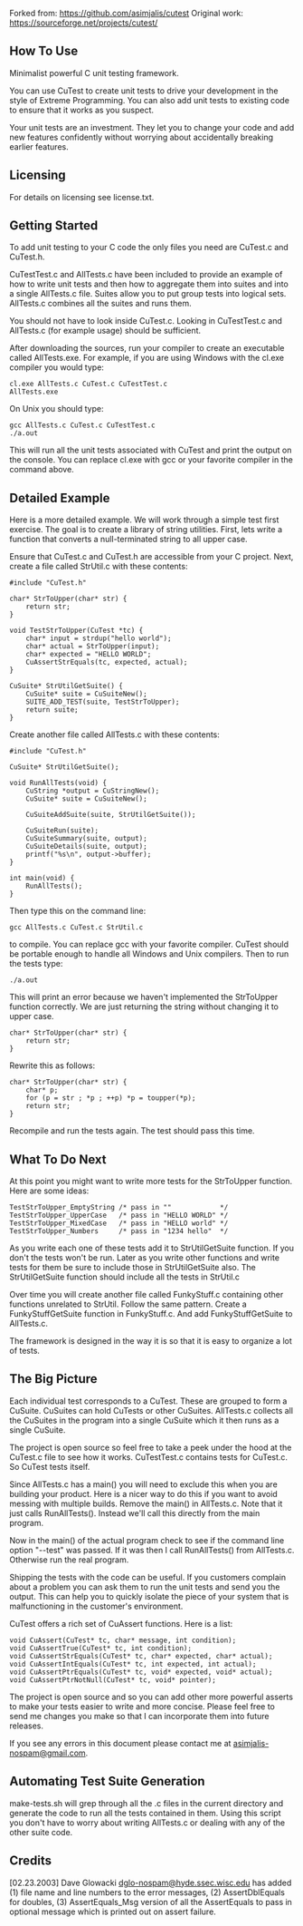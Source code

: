 Forked from: https://github.com/asimjalis/cutest
Original work: https://sourceforge.net/projects/cutest/

How To Use
----------

Minimalist powerful C unit testing framework.

You can use CuTest to create unit tests to drive your development
in the style of Extreme Programming. You can also add unit tests to
existing code to ensure that it works as you suspect.

Your unit tests are an investment. They let you to change your
code and add new features confidently without worrying about
accidentally breaking earlier features.


Licensing
---------

For details on licensing see license.txt.


Getting Started
---------------

To add unit testing to your C code the only files you need are
CuTest.c and CuTest.h.

CuTestTest.c and AllTests.c have been included to provide an
example of how to write unit tests and then how to aggregate them
into suites and into a single AllTests.c file. Suites allow you
to put group tests into logical sets. AllTests.c combines all the
suites and runs them.

You should not have to look inside CuTest.c. Looking in
CuTestTest.c and AllTests.c (for example usage) should be
sufficient.

After downloading the sources, run your compiler to create an
executable called AllTests.exe. For example, if you are using
Windows with the cl.exe compiler you would type:

    cl.exe AllTests.c CuTest.c CuTestTest.c
    AllTests.exe

On Unix you should type:

    gcc AllTests.c CuTest.c CuTestTest.c
    ./a.out

This will run all the unit tests associated with CuTest and print
the output on the console. You can replace cl.exe with gcc or
your favorite compiler in the command above.


Detailed Example
----------------

Here is a more detailed example. We will work through a simple
test first exercise. The goal is to create a library of string
utilities. First, lets write a function that converts a
null-terminated string to all upper case.

Ensure that CuTest.c and CuTest.h are accessible from your C
project. Next, create a file called StrUtil.c with these
contents:

    #include "CuTest.h"

    char* StrToUpper(char* str) {
        return str;
    }

    void TestStrToUpper(CuTest *tc) {
        char* input = strdup("hello world");
        char* actual = StrToUpper(input);
        char* expected = "HELLO WORLD";
        CuAssertStrEquals(tc, expected, actual);
    }

    CuSuite* StrUtilGetSuite() {
        CuSuite* suite = CuSuiteNew();
        SUITE_ADD_TEST(suite, TestStrToUpper);
        return suite;
    }

Create another file called AllTests.c with these contents:

    #include "CuTest.h"

    CuSuite* StrUtilGetSuite();

    void RunAllTests(void) {
        CuString *output = CuStringNew();
        CuSuite* suite = CuSuiteNew();

        CuSuiteAddSuite(suite, StrUtilGetSuite());

        CuSuiteRun(suite);
        CuSuiteSummary(suite, output);
        CuSuiteDetails(suite, output);
        printf("%s\n", output->buffer);
    }

    int main(void) {
        RunAllTests();
    }

Then type this on the command line:

    gcc AllTests.c CuTest.c StrUtil.c

to compile. You can replace gcc with your favorite compiler.
CuTest should be portable enough to handle all Windows and Unix
compilers. Then to run the tests type:

    ./a.out

This will print an error because we haven't implemented the
StrToUpper function correctly. We are just returning the string
without changing it to upper case.

    char* StrToUpper(char* str) {
        return str;
    }

Rewrite this as follows:

    char* StrToUpper(char* str) {
        char* p;
        for (p = str ; *p ; ++p) *p = toupper(*p);
        return str;
    }

Recompile and run the tests again. The test should pass this
time.


What To Do Next
---------------

At this point you might want to write more tests for the
StrToUpper function. Here are some ideas:

    TestStrToUpper_EmptyString /* pass in ""            */
    TestStrToUpper_UpperCase   /* pass in "HELLO WORLD" */
    TestStrToUpper_MixedCase   /* pass in "HELLO world" */
    TestStrToUpper_Numbers     /* pass in "1234 hello"  */

As you write each one of these tests add it to StrUtilGetSuite
function. If you don't the tests won't be run. Later as you write
other functions and write tests for them be sure to include those
in StrUtilGetSuite also. The StrUtilGetSuite function should
include all the tests in StrUtil.c

Over time you will create another file called FunkyStuff.c
containing other functions unrelated to StrUtil. Follow the same
pattern. Create a FunkyStuffGetSuite function in FunkyStuff.c.
And add FunkyStuffGetSuite to AllTests.c.

The framework is designed in the way it is so that it is easy to
organize a lot of tests.

The Big Picture
---------------

Each individual test corresponds to a CuTest. These are grouped
to form a CuSuite. CuSuites can hold CuTests or other CuSuites.
AllTests.c collects all the CuSuites in the program into a single
CuSuite which it then runs as a single CuSuite.

The project is open source so feel free to take a peek under the
hood at the CuTest.c file to see how it works. CuTestTest.c
contains tests for CuTest.c. So CuTest tests itself.

Since AllTests.c has a main() you will need to exclude this when
you are building your product. Here is a nicer way to do this if
you want to avoid messing with multiple builds. Remove the main()
in AllTests.c. Note that it just calls RunAllTests(). Instead
we'll call this directly from the main program.

Now in the main() of the actual program check to see if the
command line option "--test" was passed. If it was then I call
RunAllTests() from AllTests.c. Otherwise run the real program.

Shipping the tests with the code can be useful. If you customers
complain about a problem you can ask them to run the unit tests
and send you the output. This can help you to quickly isolate the
piece of your system that is malfunctioning in the customer's
environment.

CuTest offers a rich set of CuAssert functions. Here is a list:

    void CuAssert(CuTest* tc, char* message, int condition);
    void CuAssertTrue(CuTest* tc, int condition);
    void CuAssertStrEquals(CuTest* tc, char* expected, char* actual);
    void CuAssertIntEquals(CuTest* tc, int expected, int actual);
    void CuAssertPtrEquals(CuTest* tc, void* expected, void* actual);
    void CuAssertPtrNotNull(CuTest* tc, void* pointer);

The project is open source and so you can add other more powerful
asserts to make your tests easier to write and more concise.
Please feel free to send me changes you make so that I can
incorporate them into future releases.

If you see any errors in this document please contact me at
asimjalis-nospam@gmail.com.


Automating Test Suite Generation
--------------------------------

make-tests.sh will grep through all the .c files in the current
directory and generate the code to run all the tests contained in
them. Using this script you don't have to worry about writing
AllTests.c or dealing with any of the other suite code.


Credits
-------

[02.23.2003] Dave Glowacki <dglo-nospam@hyde.ssec.wisc.edu> has added
(1) file name and line numbers to the error messages, (2)
AssertDblEquals for doubles, (3) Assert<X>Equals_Msg version of
all the Assert<X>Equals to pass in optional message which is
printed out on assert failure.
